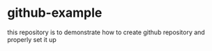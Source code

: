 # github-example
this repository is to demonstrate how to create github repository and properly set it up
